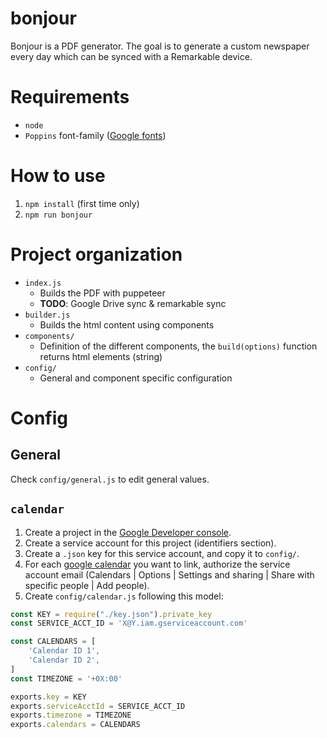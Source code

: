 # bonjour

Bonjour is a PDF generator.
The goal is to generate a custom newspaper every day which can be synced with a Remarkable device.

# Requirements

- `node`
- `Poppins` font-family ([Google fonts](https://fonts.google.com/specimen/Poppins?category=Sans+Serif))

# How to use

1. `npm install` (first time only)
2. `npm run bonjour`

# Project organization

- `index.js`
    - Builds the PDF with puppeteer
    - **TODO**: Google Drive sync & remarkable sync
- `builder.js`
    - Builds the html content using components
- `components/`
    - Definition of the different components, the `build(options)` function returns html elements (string)
- `config/`
    - General and component specific configuration

# Config

## General

Check `config/general.js` to edit general values.

## `calendar`

1. Create a project in the [Google Developer console](https://console.developers.google.com).
2. Create a service account for this project (identifiers section).
3. Create a `.json` key for this service account, and copy it to `config/`.
4. For each [google calendar](https://calendar.google.com) you want to link, authorize the service account email (Calendars | Options | Settings and sharing | Share with specific people | Add people).
5. Create `config/calendar.js` following this model:

```js
const KEY = require("./key.json").private_key
const SERVICE_ACCT_ID = 'X@Y.iam.gserviceaccount.com'

const CALENDARS = [
    'Calendar ID 1',
    'Calendar ID 2',
]
const TIMEZONE = '+0X:00'

exports.key = KEY
exports.serviceAcctId = SERVICE_ACCT_ID
exports.timezone = TIMEZONE
exports.calendars = CALENDARS
```